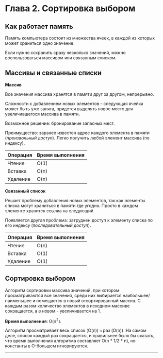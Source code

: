 # Глава 2. Сортировка выбором

## Как работает память

Память компьютера состоит из множества ячеек, в каждой из которых может храниться одно значение.

Если нужно сохранить сразу несколько значений, можно воспользоваться массивом или связанным списком.

## Массивы и связанные списки

**Массив**

Все значения массива хранятся в памяти друг за другом, непрерывно.

Сложности с добавлением новых элементов - следующая ячейка может быть уже занята, придется выделять новое место для увеличившегося массива в памяти.

Возможное решение: бронирование запасных мест.

Преимущество: заранее известен адрес каждого элемента в памяти (*произвольный доступ*). Легко получить любой элемент массива (по индексу).

Операция|Время выполнения
-|-
Чтение|O(1)
Вставка|O(n)
Удаление|O(n)

**Связанный список**

Решает проблему добавления новых элементов, так как элементы списка могут храниться в памяти где угодно. Просто в каждом элементе хранится ссылка на следующий.

Появляется другая проблема: затруднен доступ к элементу списка по его индексу (*последовательный доступ*).

Операция|Время выполнения
-|-
Чтение|O(n)
Вставка|O(1)
Удаление|O(1)

## Сортировка выбором

Алгоритм сортировки массива значений, при котором просматриваются все значения, среди них выбирается наибольшее/наименьшее и помещается в новый отсортированный массив. С каждым разом количество элементов в исходном массиве сокращается, а в новом - увеличивается на 1.

**Время выполнения**: O(n<sup>2</sup>).

Алгоритм просматривает весь список (O(n)) `n` раз (O(n)). На самом деле, список каждый раз сокращается, и правильнее было бы сказать, что время выполнения алгоритма составляет O(n * 1/2 * n), но константы в O-большом игнорируются.

***
